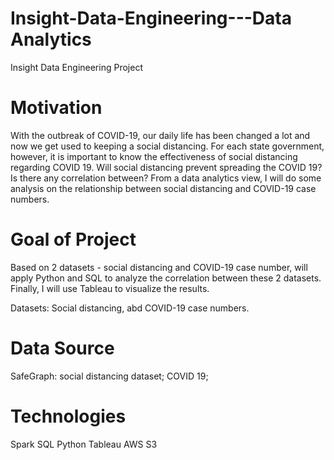 # Insight-Data-Engineering---Data Analytics
Insight Data Engineering Project

# Motivation
With the outbreak of COVID-19, our daily life has been changed a lot and now we get used to keeping a social distancing. For each state government, however, it is important to know the effectiveness of social distancing regarding COVID 19. Will social distancing prevent spreading the COVID 19? Is there any correlation between?  From a data analytics view, I will do some analysis on the relationship between social distancing and  COVID-19 case numbers.

# Goal of Project
Based on 2 datasets - social distancing and COVID-19 case number, will apply Python and SQL to analyze the correlation between these 2 datasets. Finally, I will use Tableau to visualize the results. 

Datasets: Social distancing, abd COVID-19 case numbers.

# Data Source
SafeGraph: social distancing dataset;
COVID 19;

# Technologies
Spark
SQL
Python
Tableau
AWS
S3
